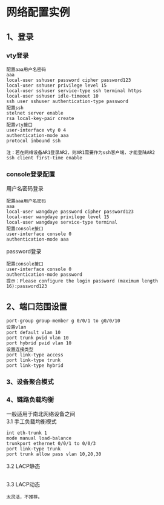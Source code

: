 # 网络配置实例

## 1、登录

### vty登录
```
配置aaa用户名密码
aaa
local-user sshuser password cipher password123
local-user sshuser privilege level 15
local-user sshuser service-type ssh terminal https
local-user sshuser idle-timeout 10
ssh user sshuser authentication-type password 
配置ssh
stelnet server enable 
rsa local-key-pair create 
配置vty接口
user-interface vty 0 4
authentication-mode aaa
protocol inbound ssh

注：若在网络设备AR1登录AR2，则AR1需要作为ssh客户端，才能登陆AR2
ssh client first-time enable
```

### console登录配置
用户名密码登录
```
配置aaa用户名密码
aaa
local-user wangdaye password cipher password123
local-user wangdaye privilege level 15
local-user wangdaye service-type terminal
配置console接口
user-interface console 0
authentication-mode aaa
```

password登录
```
配置console接口
user-interface console 0
authentication-mode password 
提示：Please configure the login password (maximum length 16):password123
```

## 2、端口范围设置
```
port-group group-member g 0/0/1 to g0/0/10
设置vlan
port default vlan 10
port trunk pvid vlan 10
port hybrid pvid vlan 10
设置连接类型
port link-type access
port link-type trunk
port link-type hybrid
```
### 3、设备聚合模式

### 4、链路负载均衡
一般适用于南北网络设备之间  
3.1 手工负载均衡模式
```
int eth-trunk 1
mode manual load-balance
trunkport ethernet 0/0/1 to 0/0/3
port link-type trunk
port trunk allow pass vlan 10,20,30
```
3.2 LACP静态
```

```
3.3 LACP动态
```
太灵活，不推荐。
```
